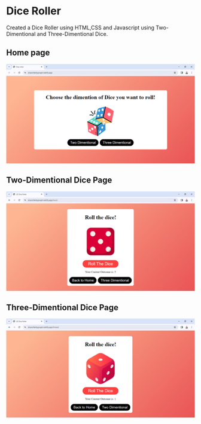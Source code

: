 # Dice Roller

Created a Dice Roller using HTML,CSS and Javascript using Two-Dimentional and Three-Dimentional Dice.
## Home page
![Home Page](homepg.png)

## Two-Dimentional Dice Page
![Two Dimentional Page](2d.png)

## Three-Dimentional Dice Page
![Three Dimentional Page](3d.png)